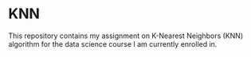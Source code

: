 # KNN
This repository contains my assignment on K-Nearest Neighbors (KNN) algorithm for the data science course I am currently enrolled in. 
